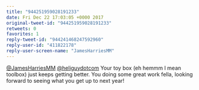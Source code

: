 ```yaml
---
title: "944251959028191233"
date: Fri Dec 22 17:03:05 +0000 2017
original-tweet-id: "944251959028191233"
retweets: 0
favorites: 1
reply-tweet-id: "944241468247592960"
reply-user-id: "411822178"
reply-user-screen-name: "JamesHarriesMM"
---
```

<a href="https://twitter.com/JamesHarriesMM">@JamesHarriesMM</a> <a href="https://twitter.com/heliguydotcom">@heliguydotcom</a> Your toy box (eh hemmm I mean toolbox) just keeps getting better. You doing some great work fella, looking forward to seeing what you get up to next year!
